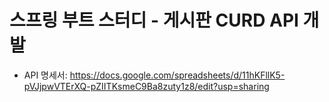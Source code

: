 # 스프링 부트 스터디 - 게시판 CURD API 개발
- API 명세서: https://docs.google.com/spreadsheets/d/11hKFllK5-pVJjpwVTErXQ-pZIITKsmeC9Ba8zuty1z8/edit?usp=sharing
